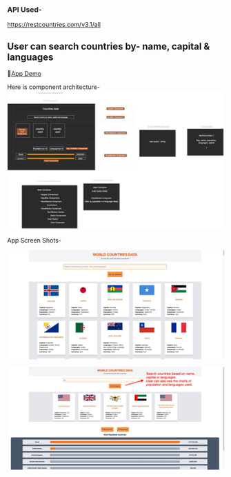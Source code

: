 ### API Used-

https://restcountries.com/v3.1/all

## User can search countries by- name, capital & languages

🚀[App Demo]('')

Here is component architecture-
![Alt text](public/CountriesData.png)

App Screen Shots-

![App SC1](public/SC1.jpeg)

![App SC3](public/SC2.jpeg)
